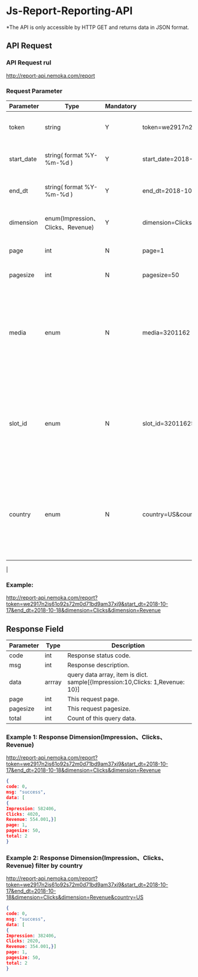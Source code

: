 # Js-Report-Reporting-API

*The API is only accessible by HTTP GET and returns data in JSON format.

## API Request

### API Request rul

http://report-api.nemoka.com/report

### Request Parameter

| Parameter   | Type   | Mandatory | Example     |Description    |
|-------------|--------|-----------|-------------------------|------------------------------------------------------------------------------------------------------------------|
| token      | string | Y         | token=we2917n2is61o92s72m0d71bd9am37xj |Unique token to access Js Report API.                                                                        |
| start_date   | string( format %Y-%m-%d )    | Y         | start_date=2018-10-17          |Assign the start date to retrieve report.           |
| end_dt | string( format %Y-%m-%d ) | Y         | end_dt=2018-10-18         |Assign the end date to retrieve report.  | 
| dimension        |  enum(Impression、Clicks、Revenue)    | Y        |   dimension=Clicks&dimension=Revenue            |The dimension would be responded |                                                               |
| page        | int  | N         | page=1              | Query which page default 1      |
| pagesize        | int  | N         | pagesize=50              | Rows of one page default 50.      |
| media        | enum  | N         | media=3201162             | Publishers can get data of specific media. All the data would be responded if publisher wouldn’t set this parameter.      |
| slot_id        | enum  | N         | slot_id=320116255535293290              | Publishers can get data of specific slot_id. All the data would be responded if publisher wouldn’t set this parameter.      |
| country     | enum  | N         | country=US&country=CN&country=AU        | Publishers can get data of specific countries.  all the data would be responded if publisher wouldn’t set this parameter.  |
|  

### Example:
http://report-api.nemoka.com/report?token=we2917n2is61o92s72m0d71bd9am37xj9&start_dt=2018-10-17&end_dt=2018-10-18&dimension=Clicks&dimension=Revenue

## Response Field

| Parameter | Type | Description |
| ---- | ---- | ---- |
| code | int | Response status code.|
| msg  | int | Response description. |
| data |  arrray  | query data array, item is dict. sample[{Impression:10,Clicks: 1,Revenue: 10}] |
| page | int| This request page. |
| pagesize | int| This request pagesize. |
| total | int | Count of this query data. |


### Example 1: Response Dimension(Impression、Clicks、Revenue)
http://report-api.nemoka.com/report?token=we2917n2is61o92s72m0d71bd9am37xj9&start_dt=2018-10-17&end_dt=2018-10-18&dimension=Clicks&dimension=Revenue

```json
{
code: 0,
msg: "success",
data: [
{
Impression: 582406,
Clicks: 4020,
Revenue: 554.001,}]
page: 1,
pagesize: 50,
total: 2
}
```

### Example 2: Response Dimension(Impression、Clicks、Revenue) filter by country
http://report-api.nemoka.com/report?token=we2917n2is61o92s72m0d71bd9am37xj9&start_dt=2018-10-17&end_dt=2018-10-18&dimension=Clicks&dimension=Revenue&country=US

```json
{
code: 0,
msg: "success",
data: [
{
Impression: 382406,
Clicks: 2020,
Revenue: 354.001,}]
page: 1,
pagesize: 50,
total: 2
}
```

